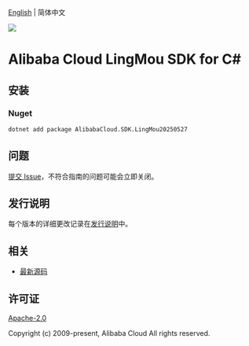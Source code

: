 [English](README.md) | 简体中文

![](https://aliyunsdk-pages.alicdn.com/icons/AlibabaCloud.svg)

# Alibaba Cloud LingMou SDK for C#

## 安装

### Nuget

```bash
dotnet add package AlibabaCloud.SDK.LingMou20250527
```

## 问题

[提交 Issue](https://github.com/aliyun/alibabacloud-csharp-sdk/issues/new)，不符合指南的问题可能会立即关闭。

## 发行说明

每个版本的详细更改记录在[发行说明](./ChangeLog.md)中。

## 相关

* [最新源码](https://github.com/aliyun/alibabacloud-csharp-sdk/)

## 许可证

[Apache-2.0](http://www.apache.org/licenses/LICENSE-2.0)

Copyright (c) 2009-present, Alibaba Cloud All rights reserved.
